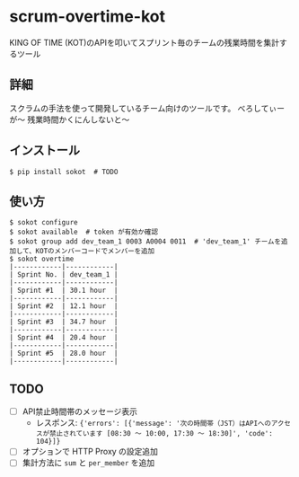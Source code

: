 # scrum-overtime-kot

KING OF TIME (KOT)のAPIを叩いてスプリント毎のチームの残業時間を集計するツール

## 詳細

スクラムの手法を使って開発しているチーム向けのツールです。
べろしてぃーが〜
残業時間かくにんしないと〜


## インストール

```
$ pip install sokot  # TODO
```

## 使い方

```
$ sokot configure
$ sokot available  # token が有効か確認
$ sokot group add dev_team_1 0003 A0004 0011  # 'dev_team_1' チームを追加して、KOTのメンバーコードでメンバーを追加
$ sokot overtime
|------------|------------|
| Sprint No. | dev_team_1 |
|------------|------------|
| Sprint #1  | 30.1 hour  |
|------------|------------|
| Sprint #2  | 12.1 hour  |
|------------|------------|
| Sprint #3  | 34.7 hour  |
|------------|------------|
| Sprint #4  | 20.4 hour  |
|------------|------------|
| Sprint #5  | 28.0 hour  |
|------------|------------|
```

## TODO

* [ ] API禁止時間帯のメッセージ表示
  * レスポンス: `{'errors': [{'message': '次の時間帯（JST）はAPIへのアクセスが禁止されています [08:30 ～ 10:00, 17:30 ～ 18:30]', 'code': 104}]}`
* [ ] オプションで HTTP Proxy の設定追加
* [ ] 集計方法に `sum` と `per_member` を追加
